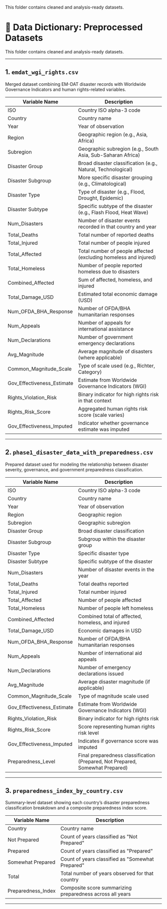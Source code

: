 This folder contains cleaned and analysis-ready datasets.

# 📘 Data Dictionary: Preprocessed Datasets

This folder contains cleaned and analysis-ready datasets.

---

## 1. `emdat_wgi_rights.csv`

Merged dataset combining EM-DAT disaster records with Worldwide Governance Indicators and human rights-related variables.

| Variable Name              | Description |
|----------------------------|-------------|
| ISO                        | Country ISO alpha-3 code |
| Country                    | Country name |
| Year                       | Year of observation |
| Region                     | Geographic region (e.g., Asia, Africa) |
| Subregion                  | Geographic subregion (e.g., South Asia, Sub-Saharan Africa) |
| Disaster Group             | Broad disaster classification (e.g., Natural, Technological) |
| Disaster Subgroup          | More specific disaster grouping (e.g., Climatological) |
| Disaster Type              | Type of disaster (e.g., Flood, Drought, Epidemic) |
| Disaster Subtype           | Specific subtype of the disaster (e.g., Flash Flood, Heat Wave) |
| Num_Disasters              | Number of disaster events recorded in that country and year |
| Total_Deaths               | Total number of reported deaths |
| Total_Injured              | Total number of people injured |
| Total_Affected             | Total number of people affected (excluding homeless and injured) |
| Total_Homeless             | Number of people reported homeless due to disasters |
| Combined_Affected          | Sum of affected, homeless, and injured |
| Total_Damage_USD           | Estimated total economic damage (USD) |
| Num_OFDA_BHA_Response      | Number of OFDA/BHA humanitarian responses |
| Num_Appeals                | Number of appeals for international assistance |
| Num_Declarations           | Number of government emergency declarations |
| Avg_Magnitude              | Average magnitude of disasters (where applicable) |
| Common_Magnitude_Scale     | Type of scale used (e.g., Richter, Category) |
| Gov_Effectiveness_Estimate| Estimate from Worldwide Governance Indicators (WGI) |
| Rights_Violation_Risk      | Binary indicator for high rights risk in that context |
| Rights_Risk_Score          | Aggregated human rights risk score (scale varies) |
| Gov_Effectiveness_Imputed | Indicator whether governance estimate was imputed |

---

## 2. `phase1_disaster_data_with_preparedness.csv`

Prepared dataset used for modeling the relationship between disaster severity, governance, and government preparedness classification.

| Variable Name              | Description |
|----------------------------|-------------|
| ISO                        | Country ISO alpha-3 code |
| Country                    | Country name |
| Year                       | Year of observation |
| Region                     | Geographic region |
| Subregion                  | Geographic subregion |
| Disaster Group             | Broad disaster classification |
| Disaster Subgroup          | Subgroup within the disaster group |
| Disaster Type              | Specific disaster type |
| Disaster Subtype           | Specific subtype of the disaster |
| Num_Disasters              | Number of disaster events in the year |
| Total_Deaths               | Total deaths reported |
| Total_Injured              | Total number injured |
| Total_Affected             | Number of people affected |
| Total_Homeless             | Number of people left homeless |
| Combined_Affected          | Combined total of affected, homeless, and injured |
| Total_Damage_USD           | Economic damages in USD |
| Num_OFDA_BHA_Response      | Number of OFDA/BHA humanitarian responses |
| Num_Appeals                | Number of international aid appeals |
| Num_Declarations           | Number of emergency declarations issued |
| Avg_Magnitude              | Average disaster magnitude (if applicable) |
| Common_Magnitude_Scale     | Type of magnitude scale used |
| Gov_Effectiveness_Estimate| Estimate from Worldwide Governance Indicators (WGI) |
| Rights_Violation_Risk      | Binary indicator for high rights risk |
| Rights_Risk_Score          | Score representing human rights risk level |
| Gov_Effectiveness_Imputed | Indicates if governance score was imputed |
| Preparedness_Level         | Final preparedness classification (Prepared, Not Prepared, Somewhat Prepared) |

---

## 3. `preparedness_index_by_country.csv`

Summary-level dataset showing each country’s disaster preparedness classification breakdown and a composite preparedness index score.

| Variable Name         | Description |
|------------------------|-------------|
| Country                | Country name |
| Not Prepared           | Count of years classified as "Not Prepared" |
| Prepared               | Count of years classified as "Prepared" |
| Somewhat Prepared      | Count of years classified as "Somewhat Prepared" |
| Total                  | Total number of years observed for that country |
| Preparedness_Index     | Composite score summarizing preparedness across all years 

---
